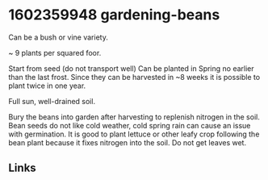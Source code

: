 # 1602359948 gardening-beans
Can be a bush or vine variety.

~ 9 plants per squared foor.

Start from seed (do not transport well)
Can be planted in Spring no earlier than the last frost. Since they can be harvested in ~8 weeks it is possible to plant twice in one year.

Full sun, well-drained soil.

Bury the beans into garden after harvesting to replenish nitrogen in the soil.
Bean seeds do not like cold weather, cold spring rain can cause an issue with germination.
It is good to plant lettuce or other leafy crop following the bean plant because it fixes nitrogen into the soil.
Do not get leaves wet.

## Links
